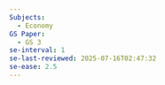 ```yaml
---
Subjects:
  - Economy
GS Paper:
  - GS 3
se-interval: 1
se-last-reviewed: 2025-07-16T02:47:32
se-ease: 2.5
---
```

